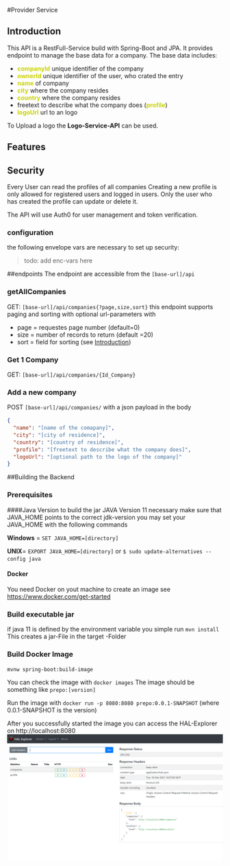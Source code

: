 #Provider Service
## Introduction
This API is a RestFull-Service build with Spring-Boot and JPA. It provides endpoint to manage the base data for a company.
The base data includes:
- <span style="color:#c9d200">**companyId**</span> unique identifier of the company
- <span style="color:#c9d200">**ownerId**</span> unique identifier of the user, who crated the entry
- <span style="color:#c9d200">**name**</span> of company
- <span style="color:#c9d200">**city**</span> where the company resides
- <span style="color:#c9d200">**country**</span> where the company resides
- freetext to describe what the company does (<span style="color:#c9d200">**profile**</span>)
- <span style="color:#c9d200">**logoUrl**</span> url to an logo

To Upload a logo the **Logo-Service-API** can be used.
## Features


## Security
Every User can read the profiles of all companies
Creating a new profile is only allowed for registered users and logged in users.
Only the user who has created the profile can update or delete it.

The API will use Auth0 for user management and token verification.
### configuration
the following envelope vars are necessary to set up security:
> todo: add enc-vars here

##endpoints
The endpoint are accessible from the `[base-url]/api`
### getAllCompanies
GET: `[base-url]/api/companies{?page,size,sort}`
this endpoint supports paging and sorting with optional url-parameters
with 
- page = requestes page number (default=0)
- size = number of records to return (default =20)
- sort = field for sorting (see [Introduction](#Introduction))

### Get 1 Company
GET: `[base-url]/api/companies/{Id_Company}`

### Add a new company
POST `[base-url]/api/companies/`
with a json payload in the body
```json
{
  "name": "[name of the comapany]",
  "city": "[city of residence]",
  "country": "[country of residence]",
  "profile": "[freetext to describe what the company does]",
  "logoUrl": "[optional path to the logo of the company]"    
}
```
##Building the Backend
### Prerequisites
####Java Version
to build the jar JAVA Version 11 necessary
make sure that JAVA_HOME points to the correct jdk-version
you may set your JAVA_HOME with the following commands

**Windows** = `SET JAVA_HOME=[directory] `

**UNIX**= `EXPORT JAVA_HOME=[directory]` or `$ sudo update-alternatives --config java`
#### Docker
You need Docker on yout machine to create an image
see https://www.docker.com/get-started

### Build executable jar
if java 11 is defined by the environment variable you simple run
`mvn install`
This creates a jar-File in the target -Folder

### Build Docker Image
`mvnw spring-boot:build-image`

You can check the image with `docker images`
The image should be something like `prepo:[version]`

Run the image with `docker run -p 8080:8080 prepo:0.0.1-SNAPSHOT` 
(where 0.0.1-SNAPSHOT is the version)

After you successfully started the image you can access the HAL-Explorer on http://localhost:8080
![img.png](img.png)
